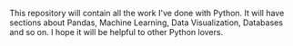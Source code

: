 This repository will contain all the work I've done with Python.
It will have sections about Pandas, Machine Learning, Data Visualization, Databases and so on. I hope it will be helpful to other Python lovers.
